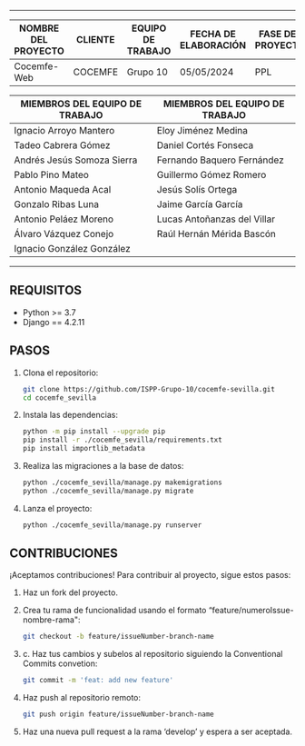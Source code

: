 ****
| NOMBRE DEL PROYECTO | CLIENTE  | EQUIPO DE TRABAJO | FECHA DE ELABORACIÓN | FASE DEL PROYECTO |
|---------------------|----------|-------------------|----------------------|-------------------|
| Cocemfe-Web         | COCEMFE  | Grupo 10          | 05/05/2024           | PPL               |


| MIEMBROS DEL EQUIPO DE TRABAJO | MIEMBROS DEL EQUIPO DE TRABAJO |
|--------------------------------|--------------------------------|
| Ignacio Arroyo Mantero         | Eloy Jiménez Medina            |
| Tadeo Cabrera Gómez            | Daniel Cortés Fonseca          |
| Andrés Jesús Somoza Sierra     | Fernando Baquero Fernández     |
| Pablo Pino Mateo               | Guillermo Gómez Romero         |
| Antonio Maqueda Acal           | Jesús Solís Ortega             |
| Gonzalo Ribas Luna             | Jaime García García            |
| Antonio Peláez Moreno          | Lucas Antoñanzas del Villar    |
| Álvaro Vázquez Conejo          | Raúl Hernán Mérida Bascón      |
| Ignacio González González      |                                |

****

## REQUISITOS

- Python >= 3.7
- Django == 4.2.11

## PASOS

1. Clona el repositorio:
    ```bash
    git clone https://github.com/ISPP-Grupo-10/cocemfe-sevilla.git
    cd cocemfe_sevilla
    ```

2. Instala las dependencias:
    ```bash
    python -m pip install --upgrade pip
    pip install -r ./cocemfe_sevilla/requirements.txt
    pip install importlib_metadata
    ```

3. Realiza las migraciones a la base de datos:
    ```bash
    python ./cocemfe_sevilla/manage.py makemigrations
    python ./cocemfe_sevilla/manage.py migrate
    ```

4. Lanza el proyecto:
    ```bash
    python ./cocemfe_sevilla/manage.py runserver
    ```

## CONTRIBUCIONES

¡Aceptamos contribuciones! Para contribuir al proyecto, sigue estos pasos:

1. Haz un fork del proyecto.
2. Crea tu rama de funcionalidad usando el formato “feature/numeroIssue-nombre-rama":
    ```bash
    git checkout -b feature/issueNumber-branch-name
    ```

3. c.	Haz tus cambios y subelos al repositorio siguiendo la Conventional Commits convetion:
    ```bash
    git commit -m 'feat: add new feature'
    ```

4. Haz push al repositorio remoto:
    ```bash
    git push origin feature/issueNumber-branch-name
    ```

5. Haz una nueva pull request a la rama ‘develop’ y espera a ser aceptada.